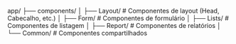 app/
├── components/
│   ├── Layout/             # Componentes de layout (Head, Cabecalho, etc.)
│   ├── Form/               # Componentes de formulário
│   ├── Lists/              # Componentes de listagem
│   ├── Report/             # Componentes de relatórios
│   └── Common/             # Componentes compartilhados